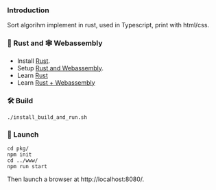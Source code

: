 ### Introduction
Sort algorihm implement in rust, used in Typescript, print with html/css. 

### 🦀 Rust and 🕸 Webassembly 
* Install [Rust](https://www.rust-lang.org/tools/install).
* Setup [Rust and Webassembly](https://rustwasm.github.io/docs/book/game-of-life/setup.html).
* Learn [Rust](https://www.rust-lang.org/)
* Learn [Rust + Webassembly](https://rustwasm.github.io/docs/book/introduction.html)

### 🛠️ Build

```
./install_build_and_run.sh
```

### 🚀 Launch
```
cd pkg/
npm init
cd ../www/
npm run start
```
Then launch a browser at http://localhost:8080/.
